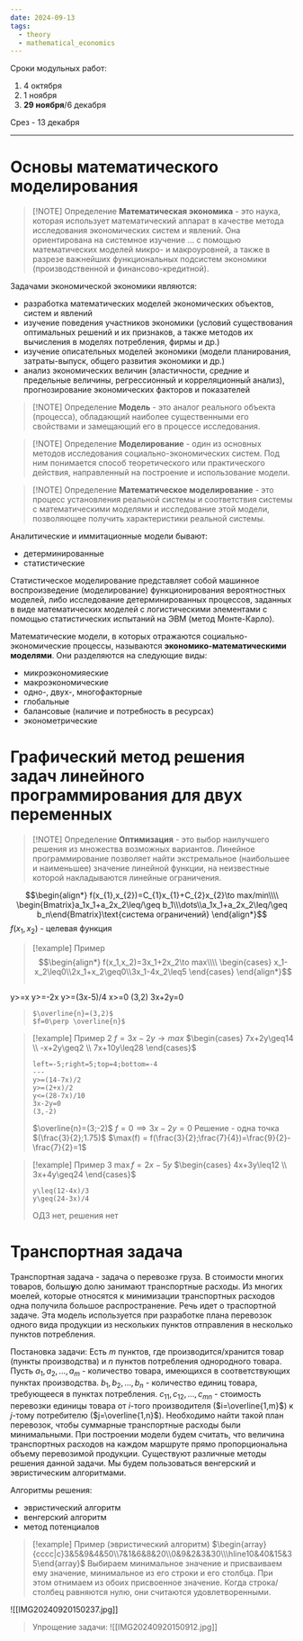 ```yaml
---
date: 2024-09-13
tags:
  - theory
  - mathematical_economics
---
```

Сроки модульных работ:
1. 4 октября
2. 1 ноября
3. **29 ноября**/6 декабря

Срез - 13 декабря

---
# Основы математического моделирования

> [!NOTE] Определение
> **Математическая экономика** - это наука, которая использует математический аппарат в качестве метода исследования экономических систем и явлений.
> Она ориентирована на системное изучение ... с помощью математических моделей микро- и макроуровней, а также в разрезе важнейших функциональных подсистем экономики (производственной и финансово-кредитной).

Задачами экономической экономики являются:
- разработка математических моделей экономических объектов, систем и явлений
- изучение поведения участников экономики (условий существования оптимальных решений и их признаков, а также методов их вычисления в моделях потребления, фирмы и др.)
- изучение описательных моделей экономики (модели планирования, затраты-выпуск, общего развития экономики и др.)
- анализ экономических величин (эластичности, средние и предельные величины, регрессионный и корреляционный анализ), прогнозирование экономических факторов и показателей


> [!NOTE] Определение
> **Модель** - это аналог реального объекта (процесса), обладающий наиболее существенными его свойствами и замещающий его в процессе исследования.

> [!NOTE] Определение
> **Моделирование** - один из основных методов исследования социально-экономических систем.
> Под ним понимается способ теоретического или практического действия, направленный на построение и использование модели.

> [!NOTE] Определение
> **Математическое моделирование** - это процесс установления реальной системы и соответствия системы с математическими моделями и исследование этой модели, позволяющее получить характеристики реальной системы.

Аналитические и иммитационные модели бывают:
- детерминированные
- статистические

Статистическое моделирование представляет собой машинное воспроизведение (моделирование) функционирования вероятностных моделей, либо исследование детерминированных процессов, заданных в виде математических моделей с логистическими элементами с помощью статистических испытаний на ЭВМ (метод Монте-Карло).

Математические модели, в которых отражаются социально-экономические процессы, называются **экономико-математическими моделями**.
Они разделяются на следующие виды:
- микроэкономияеские
- макроэкономические
- одно-, двух-, многофакторные
- глобальные
- балансовые (наличие и потребность в ресурсах)
- эконометрические

# Графический метод решения задач линейного программирования для двух переменных

> [!NOTE] Определение
> **Оптимизация** - это выбор наилучшего решения из множества возможных вариантов.
> Линейное программирование позволяет найти экстремальное (наибольшее и наименьшее) значение линейной функции, на неизвестные которой накладываются линейные ограничения.

$$\begin{align*}
f(x_{1},x_{2})=C_{1}x_{1}+C_{2}x_{2}\to max/min\\\\
\begin{Bmatrix}a_1x_1+a_2x_2\leq/\geq b_1\\\dots\\a_1x_1+a_2x_2\leq/\geq b_n\end{Bmatrix}\text{система ограничений}
\end{align*}$$
$f(x_1,x_2)$ - целевая функция


> [!example] Пример
> $$\begin{align*}
f(x_1,x_2)=3x_1+2x_2\to max\\\\
\begin{cases}
x_1-x_2\leq0\\2x_1+x_2\geq0\\3x_1-4x_2\leq5
\end{cases}
\end{align*}$$
>```desmos-graph
y>=x
y>=-2x
y>=(3x-5)/4
x>=0
(3,2)
3x+2y=0
>```
>$\overline{n}=(3,2)$
>$f=0\perp \overline{n}$


> [!example] Пример 2
> $f=3x-2y\to max$
> $\begin{cases}
7x+2y\geq14 \\
-x+2y\geq2 \\
7x+10y\leq28
\end{cases}$
>```desmos-graph
>left=-5;right=5;top=4;bottom=-4
>---
>y>=(14-7x)/2
>y>=(2+x)/2
>y<=(28-7x)/10
>3x-2y=0
>(3,-2)
>```
>$\overline{n}=(3;-2)$
>$f=0\implies 3x-2y=0$
>Решение - одна точка $(\frac{3}{2};1.75)$
>$\max(f) = f(\frac{3}{2};\frac{7}{4})=\frac{9}{2}-\frac{7}{2}=1$


> [!example] Пример 3
> $\max{f}=2x-5y$
> $\begin{cases}
4x+3y\leq12 \\
3x+4y\geq24
\end{cases}$
>```desmos-graph
>y\leq(12-4x)/3
>y\geq(24-3x)/4
>```
>ОДЗ нет, решения нет

# Транспортная задача
Транспортная задача - задача о перевозке груза. В стоимости многих товаров, больш**у**ю долю занимают транспортные расходы. Из многих моелей, которые относятся к минимизации транспортных расходов одна получила большое распространение. Речь идет о траспортной задаче. Эта модель используется при разработке плана перевозок одного вида продукции из нескольких пунктов отправления в несколько пунктов потребления.

Постановка задачи:
Есть $m$ пунктов, где производится/хранится товар (пункты производства) и $n$ пунктов потребления однородного товара. Пусть $a_{1},a_{2},\dots,a_{m}$ - количество товара, имеющихся в соответствующих пунктах производства. $b_{1},b_{2},\dots,b_{n}$ - количество единиц товара, требующееся в пунктах потребления. $c_{11},c_{12},\dots,c_{mn}$ - стоимость перевозки единицы товара от $i$-того производителя ($i=\overline{1,m}$) к $j$-тому потребителю ($j=\overline{1,n}$).
Необходимо найти такой план перевозок, чтобы суммарные транспортные расходы были минимальными. При построении модели будем считать, что величина транспортных расходов на каждом маршруте прямо пропорциональна объему перевозимой продукции.
Существуют различные методы решения данной задачи. Мы будем пользоваться венгерский и эвристическим алгоритмами.

Алгоритмы решения:
- эвристический алгоритм
- венгерский алгоритм
- метод потенциалов


> [!example] Пример (эвристический алгоритм)
> $\begin{array}{cccc|c}3&5&9&4&50\\7&1&6&8&20\\0&9&2&3&30\\\hline10&40&15&35\end{array}$
> Выбираем минимальное значение и присваиваем ему значение, минимальное из его строки и его столбца. При этом отнимаем из обоих присвоенное значение. Когда строка/столбец равняются нулю, они считаются удовлетворенными.
> 
![[IMG20240920150237.jpg]]
>Упрощение задачи:
![[IMG20240920150912.jpg]]
